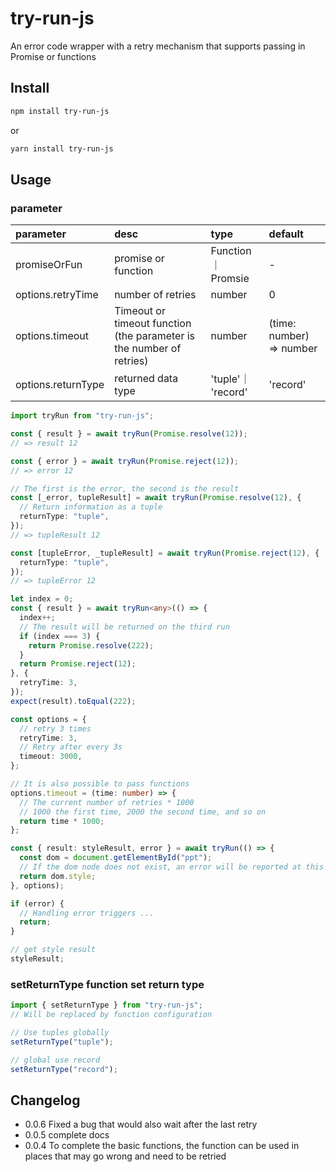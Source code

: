 # try-run-js

An error code wrapper with a retry mechanism that supports passing in Promise or functions

## Install

```bash
npm install try-run-js
```

or

```bash
yarn install try-run-js
```

## Usage

### parameter

| parameter                 | desc                | type                 | default                     |
| :----------------- | :----------------- | :----------------- | :----------------------- |
| promiseOrFun       | promise or function    | Function ｜ Promsie | -                        |
| options.retryTime  | number of retries        | number             | 0                        |
| options.timeout    | Timeout or timeout function (the parameter is the number of retries) | number             | (time: number) => number |
| options.returnType | returned data type   | 'tuple'｜ 'record'  | 'record'                 |

```ts
import tryRun from "try-run-js";

const { result } = await tryRun(Promise.resolve(12));
// => result 12

const { error } = await tryRun(Promise.reject(12));
// => error 12

// The first is the error, the second is the result
const [_error, tupleResult] = await tryRun(Promise.resolve(12), {
  // Return information as a tuple
  returnType: "tuple",
});
// => tupleResult 12

const [tupleError, _tupleResult] = await tryRun(Promise.reject(12), {
  returnType: "tuple",
});
// => tupleError 12
```

```ts
let index = 0;
const { result } = await tryRun<any>(() => {
  index++;
  // The result will be returned on the third run
  if (index === 3) {
    return Promise.resolve(222);
  }
  return Promise.reject(12);
}, {
  retryTime: 3,
});
expect(result).toEqual(222);

const options = {
  // retry 3 times
  retryTime: 3,
  // Retry after every 3s
  timeout: 3000,
};

// It is also possible to pass functions
options.timeout = (time: number) => {
  // The current number of retries * 1000
  // 1000 the first time, 2000 the second time, and so on
  return time * 1000;
};

const { result: styleResult, error } = await tryRun(() => {
  const dom = document.getElementById("ppt");
  // If the dom node does not exist, an error will be reported at this time, and the function has an error retry mechanism
  return dom.style;
}, options);

if (error) {
  // Handling error triggers ...
  return;
}

// get style result
styleResult;
```

### setReturnType function set return type

```ts
import { setReturnType } from "try-run-js";
// Will be replaced by function configuration

// Use tuples globally
setReturnType("tuple");

// global use record
setReturnType("record");
```

## Changelog
- 0.0.6 Fixed a bug that would also wait after the last retry
- 0.0.5 complete docs
- 0.0.4 To complete the basic functions, the function can be used in places that may go wrong and need to be retried